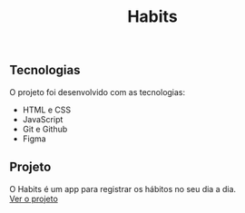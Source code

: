 <h1 align="center"> Habits </h1>

<br>


## Tecnologias

O projeto foi desenvolvido com as tecnologias:

- HTML e CSS
- JavaScript
- Git e Github
- Figma

## Projeto

O Habits é um app para registrar os hábitos no seu dia a dia.
<br>
<a href="http://127.0.0.1:5500/index.html">Ver o projeto</a>



